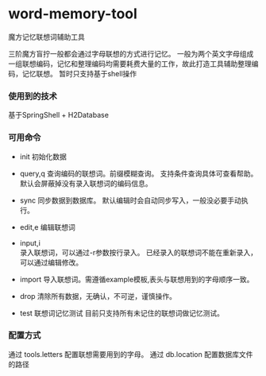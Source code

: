 # word-memory-tool
魔方记忆联想词辅助工具

三阶魔方盲拧一般都会通过字母联想的方式进行记忆。
一般为两个英文字母组成一组联想编码，记忆和整理编码均需要耗费大量的工作，故此打造工具辅助整理编码，记忆联想。
暂时只支持基于shell操作
### 使用到的技术
基于SpringShell + H2Database
### 可用命令
- init 
  初始化数据

- query,q
  查询编码的联想词。前缀模糊查询。
  支持条件查询具体可查看帮助。
  默认会屏蔽掉没有录入联想词的编码信息。

- sync
  同步数据到数据库。
  默认编辑时会自动同步写入，一般没必要手动执行。

- edit,e
  编辑联想词

- input,i     
  录入联想词，可以通过-r参数按行录入。
  已经录入的联想词不能在重新录入，可以通过编辑修改。
- import
  导入联想词。需遵循example模板,表头与联想用到的字母顺序一致。
- drop
  清除所有数据，无确认，不可逆，谨慎操作。
- test 
	联想词记忆测试
  	目前只支持所有未记住的联想词做记忆测试。
### 配置方式
通过 tools.letters 配置联想需要用到的字母。
通过 db.location 配置数据库文件的路径


